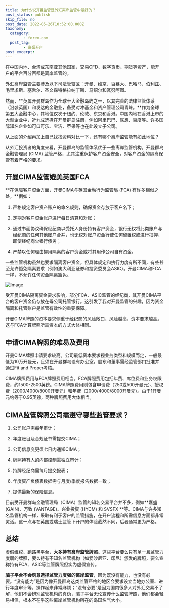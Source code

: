 ```yaml
---
title: 为什么说开曼监管是外汇离岸监管中最好的？
post_status: publish
skip_file: no
post_date: 2022-05-26T10:52:00.000Z
taxonomy:
  category:
        - forex-com
  post_tag:
        - 嘉盛开户
post_excerpt: 
---
```

在中国内地、台湾或东南亚其他国家，交易CFD、数字货币、期货等资产，能开户的平台百分百都是离岸监管的。

外汇离岸监管主要涉及以下司法管辖区：开曼、维京、百慕大、巴哈马、伯利兹、毛里求斯、塞舌尔、圣文森特格拉纳丁斯、马绍尔和瓦努阿图。

然而，**英属开曼群岛作为全球十大金融岛屿之一，以其完善的法律监管体系（沿袭英国）和发达的金融业，备受对冲基金和资产管理公司青睐。**作为全球第五大金融中心，其地位仅次于纽约、伦敦、东京和香港。中国内地在香港上市的大型企业中，近九成选择在开曼群岛注册，例如阿里巴巴、联想、百度等。许多国际知名企业如可口可乐、宝洁、苹果等也在此设立子公司。

从上面的介绍再加上自己找找资料对比一下，还有哪个离岸监管能有如此地位？

从外汇投资者的角度来看，开曼群岛的监管体系优于一些离岸监管机构。开曼群岛金融管理局 (CIMA) 监管严格，尤其注重保护客户资金安全，对客户资金的隔离保管有着严格的要求。

## 开曼CIMA监管媲美英国FCA

**在保障客户资金方面，开曼CIMA与英国金融行为监管局 (FCA) 有许多相似之处，**例如：

1. 严格规定客户资产账户的命名规则，确保资金存放于客户名下；

1. 定期对客户资金账户进行每日清算和对账；

1. 通过书面协议确保经纪商以受托人身份持有客户资金，银行无权将此类账户与经纪商的任何其他账户合并，也无权对账户资金行使任何留置权或进行扣押，即使经纪商欠银行债务；

1. 严禁以任何理由挪用隔离的客户资金或将其用作公司自有资金。

一些监管机构虽然也要求隔离客户资金，但具体规定和执行力度有所不同，有些甚至允许豁免隔离要求（例如澳大利亚证券和投资委员会ASIC）。开曼CIMA和FCA一样，不允许任何资金隔离豁免。

![Image](https://prod-files-secure.s3.us-west-2.amazonaws.com/39ed1227-6d7d-4570-be36-9ccd4a2c4241/bd849744-3fcb-4a37-8312-357962c8f065/image.png?X-Amz-Algorithm=AWS4-HMAC-SHA256&X-Amz-Content-Sha256=UNSIGNED-PAYLOAD&X-Amz-Credential=ASIAZI2LB4666DQ6NUWS%2F20250711%2Fus-west-2%2Fs3%2Faws4_request&X-Amz-Date=20250711T101358Z&X-Amz-Expires=3600&X-Amz-Security-Token=IQoJb3JpZ2luX2VjEMr%2F%2F%2F%2F%2F%2F%2F%2F%2F%2FwEaCXVzLXdlc3QtMiJGMEQCICgIgNT%2FL4OdPpe3Zjz%2F6s7xSC14NHH8NtaTT3jWnBsJAiBZae1QDRd%2BSZZss5%2FeiHwBl%2BMDctyDWV1aUe9N4AGgeSqIBAjT%2F%2F%2F%2F%2F%2F%2F%2F%2F%2F8BEAAaDDYzNzQyMzE4MzgwNSIMb47d3LVd35uAVLR4KtwDlWuAGBinCw2XRwR3RR%2FpOqu78RFCfgyZsMFsgeHk%2FPlTgyO0E7rshBn4xTav%2FYt%2FKlAARbQd6LmSiSPllA8ababr65Tcyk4oh1L08%2B9Wq5w72eUdRakx0ZsRwFALuJztYF0lyMBZ7P%2B5uy940H4JcljeYAIpawMHIoT3SwiQbOGkBDr5imHfHnkPnpCC395LDBfD3xuTQ2n1ddQnKsxuBN4xHfACv%2BxeLEfGR9AYgJ1L9JQx%2BdeBAPXrDTGcKhAo9gaaSdP8%2FjNw%2FYdX0%2FfbOdsbTSeLpF1QzMID3htpfxixiummScSuLXo3A41ckXergY5sn%2BIE%2FMeR2sHUnjMUPt5A4per8aIZozlCfwTTLcvWgVVu4Osn12NOfwHmKApj90VkNrYS6MxvUS68wUAuEHsoCc6sg6wPzHQ4nkWzuqB2LEkxhpfwU67mfgBnlvsFs0M9gYR2kRdYXn2hrQvqQ061ucjC2aans1H5EgNR2Z72yRx%2BGi8xryFkuRWQ2mMGm8Eqm3iPSRg85yumNX1h4uI8Vwtg6h7Y5Oh1RWDuR%2Bd57KHEGIfAUDmI5TSjO3ucNOAeJlfOj%2Fuir6sg%2FjTfcm0SiUayyLqRRNZ68wiGir1aYDhCQHtS25aD0Ygw0cPDwwY6pgEMqkT7eDvvSFArAmFFaImhW%2B3ycHmrvTeZheB6pvYTpzkKJ1ZAYpNso6BibtBfIqk%2BKWlx9fW%2BBo6XmmYnAbgakiFfAddWjRrBKN2YS%2ByPvhT39wjx%2BLaTiUrepZouBVAtS%2FsPucxCWf0Ny2NdLFzCRZXjMIHulkeyPXyKrjyzqk2B0JOYQCAKEQLRGJHvr2QgnBYTXEEEFChkkr5dYGN0Mpo6to0t&X-Amz-Signature=5467edc41e5813737134fa6a75e22f6956a016d643b17f407eb973843169c938&X-Amz-SignedHeaders=host&x-amz-checksum-mode=ENABLED&x-id=GetObject)

受开曼CIMA隔离资金要求影响，部分FCA、ASIC监管的经纪商，其开曼CIMA平台的客户资金仍存放在母公司托管银行。这引发了我对开曼监管的兴趣，因为资金隔离和托管账户是监管有效性的重要保障。

开曼CIMA牌照的资本要求侧重于经纪商的风险敞口，风险越高，资本要求越高。这与FCA计算牌照所需资本的方式大体相同。

## **申请CIMA牌照的难易及费用**

开曼CIMA牌照申请要求较高。公司最低资本要求视业务类型和规模而定，一般最低为10万开曼元，且须在开曼群岛设有办公室，股东和董事需经监管部门批准并通过Fit and Proper考核。

CIMA牌照费用与FCA牌照费用相当。FCA牌照费用包括年费、席位费和业务权限费，约1500-2500英镑。CIMA牌照费用则包含申请费（250或500开曼元）、授权费（2000/4000/8000开曼元）和年费（2000/4000/8000开曼元）。由于1开曼元约等于0.95英镑，两种牌照费用大体相当。

## CIMA监管牌照公司需遵守哪些监管要求？

1. 公司账户需每年审计；

1. 年度账目及合规证书需提交CIMA；

1. 公司信息变更须七日内通知CIMA；

1. 牌照持有人的内部控制需独立审计；

1. 持牌经纪商需每月提交报表；

1. 年度资产负债表数据需与月度/季度报告数据一致；

1. 提供最新的保险信息。

目前受开曼群岛金融管理局（CIMA）监管的知名交易平台并不多，例如**嘉盛 (GAIN)、万致 (VANTAGE)、兴业投资 (HYCM) 和 SVSFX **等。CIMA与许多知名监管机构一样，采取有利于客户的监管措施，在开户流程和所需信息方面都非常灵活。这一点与在英国或瑞士监管下开户的体验截然不同，后者通常更为严格。

## 总结

虚假维权、跑路黑平台，**大多持有离岸监管牌照**。这些平台要么只有单一且监管力度弱的牌照，要么持有不知名监管机构（如爱沙尼亚、印尼）颁发的牌照，要么宣称持有FCA、ASIC等监管牌照但实为虚假宣传。

**骗子平台不会刻意选择监管力度强的离岸监管**，因为既没有能力，也没有必要。“没有能力”是因为像开曼群岛这类监管严格的地区会要求设立当地办公室、进行年度审计等，操作起来非常麻烦；“没有必要”是因为国内很多人对外汇交易不了解，他们不会辨别监管机构的真伪，骗子平台无论宣传什么监管牌照，他们都会轻易相信，根本不在乎这些离岸监管机构所在的岛国名气大小。
